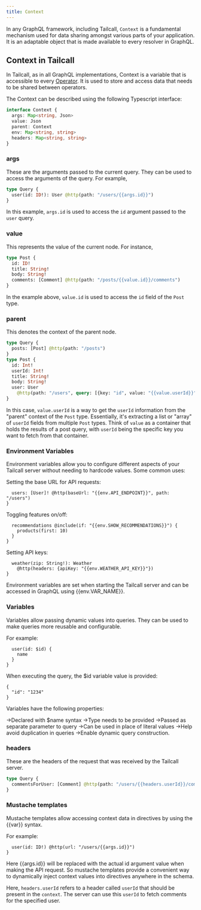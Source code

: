 ```yaml
---
title: Context
---
```


In any GraphQL framework, including Tailcall, `Context` is a fundamental mechanism used for data sharing amongst various parts of your application. It is an adaptable object that is made available to every resolver in GraphQL.

## Context in Tailcall

In Tailcall, as in all GraphQL implementations, Context is a variable that is accessible to every [Operator](operators/index.md). It is used to store and access data that needs to be shared between operators.

The Context can be described using the following Typescript interface:

```typescript
interface Context {
  args: Map<string, Json>
  value: Json
  parent: Context
  env: Map<string, string>
  headers: Map<string, string>
}
```

### args

These are the arguments passed to the current query. They can be used to access the arguments of the query. For example,

```graphql showLineNumbers
type Query {
  user(id: ID!): User @http(path: "/users/{{args.id}}")
}
```

In this example, `args.id` is used to access the `id` argument passed to the `user` query.

### value

This represents the value of the current node. For instance,

```graphql showLineNumbers
type Post {
  id: ID!
  title: String!
  body: String!
  comments: [Comment] @http(path: "/posts/{{value.id}}/comments")
}
```

In the example above, `value.id` is used to access the `id` field of the `Post` type.

### parent

This denotes the context of the parent node.

```graphql showLineNumbers
type Query {
  posts: [Post] @http(path: "/posts")
}
type Post {
  id: Int!
  userId: Int!
  title: String!
  body: String!
  user: User
    @http(path: "/users", query: [{key: "id", value: "{{value.userId}}"}], matchPath: ["id"], matchKey: "userId")
}
```

In this case, `value.userId` is a way to get the `userId` information from the "parent" context of the `Post` type. Essentially, it's extracting a list or "array" of `userId` fields from multiple `Post` types. Think of `value` as a container that holds the results of a post query, with `userId` being the specific key you want to fetch from that container.

### Environment Variables

Environment variables allow you to configure different aspects of your Tailcall server without needing to hardcode values. Some common uses:

Setting the base URL for API requests:
```type Query {
  users: [User]! @http(baseUrl: "{{env.API_ENDPOINT}}", path: "/users") 
}
```

Toggling features on/off:
```type Query {
  recommendations @include(if: "{{env.SHOW_RECOMMENDATIONS}}") {
    products(first: 10)
  }
}
```

Setting API keys:
```type Query {
  weather(zip: String!): Weather
    @http(headers: {apiKey: "{{env.WEATHER_API_KEY}}"}) 
}
```
Environment variables are set when starting the Tailcall server and can be accessed in GraphQL using {{env.VAR_NAME}}.

### Variables
Variables allow passing dynamic values into queries. They can be used to make queries more reusable and configurable.

For example:

```query GetUser($id: ID!) {
  user(id: $id) {
    name
  }
}
```

When executing the query, the $id variable value is provided:
```
{
  "id": "1234"
}
```
Variables have the following properties:

->Declared with $name syntax
->Type needs to be provided
->Passed as separate parameter to query
->Can be used in place of literal values
->Help avoid duplication in queries
->Enable dynamic query construction.

### headers

These are the headers of the request that was received by the Tailcall server.

```graphql showLineNumbers
type Query {
  commentsForUser: [Comment] @http(path: "/users/{{headers.userId}}/comments")
}
```
### Mustache templates
Mustache templates allow accessing context data in directives by using the {{var}} syntax.

For example:

```type Query {
  user(id: ID!) @http(url: "/users/{{args.id}}")  
}
```
Here {{args.id}} will be replaced with the actual id argument value when making the API request.
So mustache templates provide a convenient way to dynamically inject context values into directives anywhere in the schema.

Here, `headers.userId` refers to a header called `userId` that should be present in the `context`. The server can use this `userId` to fetch comments for the specified user.

[operator]: /docs/intro/operators
